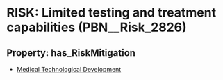 # RISK: __Limited testing and treatment capabilities__ (PBN__Risk_2826)

## Property: has_RiskMitigation

* [Medical Technological Development](PBN__Mitigation_949)


